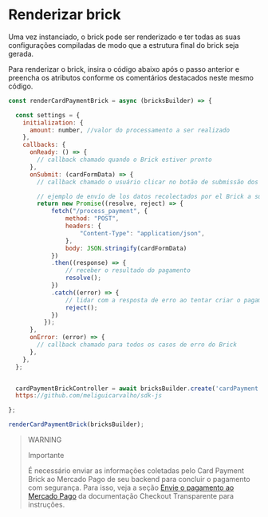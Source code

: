 # Renderizar brick

Uma vez instanciado, o brick pode ser renderizado e ter todas as suas configurações compiladas de modo que a estrutura final do brick seja gerada.

Para renderizar o brick, insira o código abaixo após o passo anterior e preencha os atributos conforme os comentários destacados neste mesmo código.

```javascript
const renderCardPaymentBrick = async (bricksBuilder) => {

  const settings = {
    initialization: {
      amount: number, //valor do processamento a ser realizado
    },
    callbacks: {
      onReady: () => {
        // callback chamado quando o Brick estiver pronto
      },
      onSubmit: (cardFormData) => {
        // callback chamado o usuário clicar no botão de submissão dos dados

        // ejemplo de envío de los datos recolectados por el Brick a su servidor
        return new Promise((resolve, reject) => {
            fetch("/process_payment", { 
                method: "POST",
                headers: {
                    "Content-Type": "application/json",
                },
                body: JSON.stringify(cardFormData)
            })
            .then((response) => {
                // receber o resultado do pagamento
                resolve();
            })
            .catch((error) => {
                // lidar com a resposta de erro ao tentar criar o pagamento
                reject();
            })
          });
      },
      onError: (error) => { 
        // callback chamado para todos os casos de erro do Brick
      },
    },
  };


  cardPaymentBrickController = await bricksBuilder.create('cardPayment', 'cardPaymentBrick_container', settings);
  https://github.com/meliguicarvalho/sdk-js

};

renderCardPaymentBrick(bricksBuilder);

```

> WARNING
> 
> Importante
>
> É necessário enviar as informações coletadas pelo Card Payment Brick ao Mercado Pago de seu backend para concluir o pagamento com segurança. Para isso, veja a seção [Envie o pagamento ao Mercado Pago](/developers/pt/docs/checkout-api/payment-methods/receiving-payment-by-card#bookmark_envie_o_pagamento_ao_mercado_pago) da documentação Checkout Transparente para instruções.
